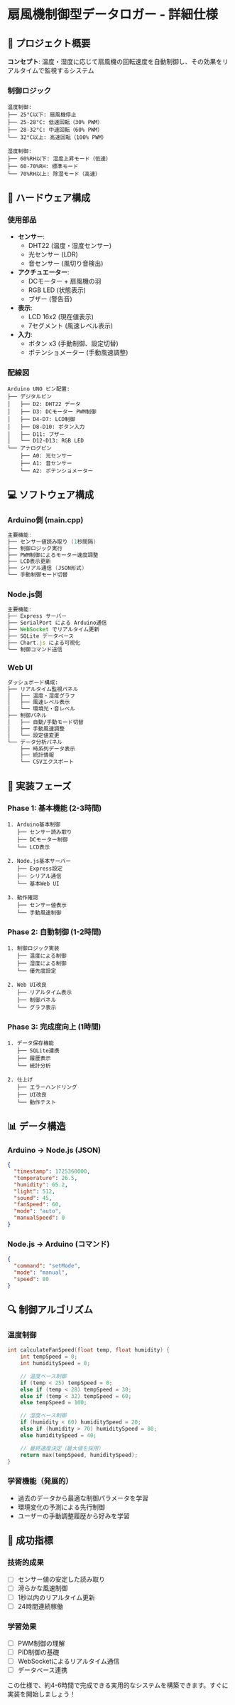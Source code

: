 # 扇風機制御型データロガー - 詳細仕様

## 🎯 プロジェクト概要

**コンセプト**: 温度・湿度に応じて扇風機の回転速度を自動制御し、その効果をリアルタイムで監視するシステム

### 制御ロジック
```
温度制御:
├── 25°C以下: 扇風機停止
├── 25-28°C: 低速回転（30% PWM）
├── 28-32°C: 中速回転（60% PWM）
└── 32°C以上: 高速回転（100% PWM）

湿度制御:
├── 60%RH以下: 湿度上昇モード（低速）
├── 60-70%RH: 標準モード
└── 70%RH以上: 除湿モード（高速）
```

## 🔧 ハードウェア構成

### 使用部品
- **センサー**:
  - DHT22 (温度・湿度センサー)
  - 光センサー (LDR)
  - 音センサー (風切り音検出)
- **アクチュエーター**:
  - DCモーター + 扇風機の羽
  - RGB LED (状態表示)
  - ブザー (警告音)
- **表示**:
  - LCD 16x2 (現在値表示)
  - 7セグメント (風速レベル表示)
- **入力**:
  - ボタン x3 (手動制御、設定切替)
  - ポテンショメーター (手動風速調整)

### 配線図
```
Arduino UNO ピン配置:
├── デジタルピン
│   ├── D2: DHT22 データ
│   ├── D3: DCモーター PWM制御
│   ├── D4-D7: LCD制御
│   ├── D8-D10: ボタン入力
│   ├── D11: ブザー
│   └── D12-D13: RGB LED
└── アナログピン
    ├── A0: 光センサー
    ├── A1: 音センサー
    └── A2: ポテンショメーター
```

## 💻 ソフトウェア構成

### Arduino側 (main.cpp)
```cpp
主要機能:
├── センサー値読み取り (1秒間隔)
├── 制御ロジック実行
├── PWM制御によるモーター速度調整
├── LCD表示更新
├── シリアル通信 (JSON形式)
└── 手動制御モード切替
```

### Node.js側
```javascript
主要機能:
├── Express サーバー
├── SerialPort による Arduino通信
├── WebSocket でリアルタイム更新
├── SQLite データベース
├── Chart.js による可視化
└── 制御コマンド送信
```

### Web UI
```html
ダッシュボード構成:
├── リアルタイム監視パネル
│   ├── 温度・湿度グラフ
│   ├── 風速レベル表示
│   └── 環境光・音レベル
├── 制御パネル
│   ├── 自動/手動モード切替
│   ├── 手動風速調整
│   └── 設定値変更
└── データ分析パネル
    ├── 時系列データ表示
    ├── 統計情報
    └── CSVエクスポート
```

## 🚀 実装フェーズ

### Phase 1: 基本機能 (2-3時間)
```
1. Arduino基本制御
   ├── センサー読み取り
   ├── DCモーター制御
   └── LCD表示

2. Node.js基本サーバー
   ├── Express設定
   ├── シリアル通信
   └── 基本Web UI

3. 動作確認
   ├── センサー値表示
   └── 手動風速制御
```

### Phase 2: 自動制御 (1-2時間)
```
1. 制御ロジック実装
   ├── 温度による制御
   ├── 湿度による制御
   └── 優先度設定

2. Web UI改良
   ├── リアルタイム表示
   ├── 制御パネル
   └── グラフ表示
```

### Phase 3: 完成度向上 (1時間)
```
1. データ保存機能
   ├── SQLite連携
   ├── 履歴表示
   └── 統計分析

2. 仕上げ
   ├── エラーハンドリング
   ├── UI改良
   └── 動作テスト
```

## 📊 データ構造

### Arduino → Node.js (JSON)
```json
{
  "timestamp": 1725360000,
  "temperature": 26.5,
  "humidity": 65.2,
  "light": 512,
  "sound": 45,
  "fanSpeed": 60,
  "mode": "auto",
  "manualSpeed": 0
}
```

### Node.js → Arduino (コマンド)
```json
{
  "command": "setMode",
  "mode": "manual",
  "speed": 80
}
```

## 🔍 制御アルゴリズム

### 温度制御
```cpp
int calculateFanSpeed(float temp, float humidity) {
    int tempSpeed = 0;
    int humiditySpeed = 0;

    // 温度ベース制御
    if (temp < 25) tempSpeed = 0;
    else if (temp < 28) tempSpeed = 30;
    else if (temp < 32) tempSpeed = 60;
    else tempSpeed = 100;

    // 湿度ベース制御
    if (humidity < 60) humiditySpeed = 20;
    else if (humidity > 70) humiditySpeed = 80;
    else humiditySpeed = 40;

    // 最終速度決定（最大値を採用）
    return max(tempSpeed, humiditySpeed);
}
```

### 学習機能（発展的）
- 過去のデータから最適な制御パラメータを学習
- 環境変化の予測による先行制御
- ユーザーの手動調整履歴から好みを学習

## 🎯 成功指標

### 技術的成果
- [ ] センサー値の安定した読み取り
- [ ] 滑らかな風速制御
- [ ] 1秒以内のリアルタイム更新
- [ ] 24時間連続稼働

### 学習効果
- [ ] PWM制御の理解
- [ ] PID制御の基礎
- [ ] WebSocketによるリアルタイム通信
- [ ] データベース連携

この仕様で、約4-6時間で完成できる実用的なシステムを構築できます。すぐに実装を開始しましょう！
